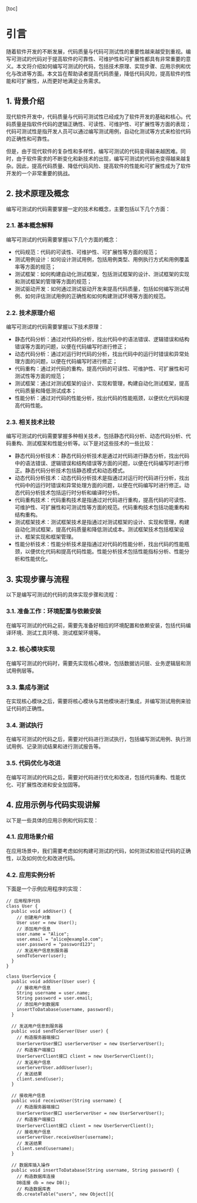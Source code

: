 
[toc]                    
                
                
# 引言

随着软件开发的不断发展，代码质量与代码可测试性的重要性越来越受到重视。编写可测试的代码对于提高软件的可靠性、可维护性和可扩展性都具有非常重要的意义。本文将介绍如何编写可测试的代码，包括技术原理、实现步骤、应用示例和优化与改进等方面。本文旨在帮助读者提高代码质量，降低代码风险，提高软件的性能和可扩展性，从而更好地满足业务需求。

## 1. 背景介绍

现代软件开发中，代码质量与代码可测试性已经成为了软件开发的基础和核心。代码质量是指软件代码的逻辑正确性、可读性、可维护性、可扩展性等方面的表现；代码可测试性是指开发人员可以通过编写测试用例，自动化测试等方式来检验代码的正确性和可靠性。

但是，由于现代软件的复杂性和多样性，编写可测试的代码变得越来越困难。同时，由于软件需求的不断变化和新技术的出现，编写可测试的代码也变得越来越复杂。因此，提高代码质量、降低代码风险、提高软件的性能和可扩展性成为了软件开发的一个非常重要的挑战。

## 2. 技术原理及概念

编写可测试的代码需要掌握一定的技术和概念，主要包括以下几个方面：

### 2.1. 基本概念解释

编写可测试的代码需要掌握以下几个方面的概念：

- 代码规范：代码的可读性、可维护性、可扩展性等方面的规范；
- 测试用例设计：如何设计测试用例，包括用例类型、用例执行方式和用例覆盖率等方面的规范；
- 测试框架：如何构建自动化测试框架，包括测试框架的设计、测试框架的实现和测试框架的管理等方面的规范；
- 测试驱动开发：如何通过测试驱动开发来提高代码质量，包括如何编写测试用例、如何评估测试用例的正确性和如何构建测试环境等方面的规范。

### 2.2. 技术原理介绍

编写可测试的代码需要掌握以下技术原理：

- 静态代码分析：通过对代码的分析，找出代码中的语法错误、逻辑错误和结构错误等方面的问题，以便在代码编写时进行修正；
- 动态代码分析：通过对运行时代码的分析，找出代码中的运行时错误和异常处理方面的问题，以便在代码编写时进行修正；
- 代码重构：通过对代码的重构，提高代码的可读性、可维护性、可扩展性和可测试性等方面的规范；
- 测试框架：通过对测试框架的设计、实现和管理，构建自动化测试框架，提高代码质量和降低测试成本；
- 性能分析：通过对代码的性能分析，找出代码的性能瓶颈，以便优化代码和提高代码性能。

### 2.3. 相关技术比较

编写可测试的代码需要掌握多种相关技术，包括静态代码分析、动态代码分析、代码重构、测试框架和性能分析等。以下是对这些技术的一些比较：

- 静态代码分析技术：静态代码分析技术是通过对代码进行静态分析，找出代码中的语法错误、逻辑错误和结构错误等方面的问题，以便在代码编写时进行修正。静态代码分析技术包括静态模式和动态模式。
- 动态代码分析技术：动态代码分析技术是指通过对运行时代码进行分析，找出代码中的运行时错误和异常处理方面的问题，以便在代码编写时进行修正。动态代码分析技术包括运行时分析和编译时分析。
- 代码重构技术：代码重构技术是指通过对代码进行重构，提高代码的可读性、可维护性、可扩展性和可测试性等方面的规范。代码重构技术包括功能重构和结构重构。
- 测试框架技术：测试框架技术是指通过对测试框架的设计、实现和管理，构建自动化测试框架，提高代码质量和降低测试成本。测试框架技术包括框架设计、框架实现和框架管理。
- 性能分析技术：性能分析技术是指通过对代码的性能分析，找出代码的性能瓶颈，以便优化代码和提高代码性能。性能分析技术包括性能指标分析、性能分析和性能优化。

## 3. 实现步骤与流程

以下是编写可测试的代码的具体实现步骤和流程：

### 3.1. 准备工作：环境配置与依赖安装

在编写可测试的代码之前，需要先准备好相应的环境配置和依赖安装，包括代码编译环境、测试工具环境、测试框架环境等。

### 3.2. 核心模块实现

在编写可测试的代码时，需要先实现核心模块，包括数据访问层、业务逻辑层和测试用例层等。

### 3.3. 集成与测试

在实现核心模块之后，需要将核心模块与其他模块进行集成，并编写测试用例来验证代码的正确性。

### 3.4. 测试执行

在编写可测试的代码之后，需要对代码进行测试执行，包括编写测试用例、执行测试用例、记录测试结果和进行测试报告等。

### 3.5. 代码优化与改进

在编写可测试的代码之后，需要对代码进行优化和改进，包括代码重构、性能优化、可扩展性改进和安全加固等。

## 4. 应用示例与代码实现讲解

以下是一些具体的应用示例和代码实现：

### 4.1. 应用场景介绍

在应用场景中，我们需要考虑如何构建可测试的代码，如何测试和验证代码的正确性，以及如何优化和改进代码。

### 4.2. 应用实例分析

下面是一个示例应用程序的实现：

```
// 应用程序代码
class User {
  public void addUser() {
    // 创建用户对象
    User user = new User();
    // 添加用户信息
    user.name = "Alice";
    user.email = "alice@example.com";
    user.password = "password123";
    // 发送用户信息到服务器
    sendToServer(user);
  }
}

class UserService {
  public void addUser(User user) {
    // 接收用户信息
    String username = user.name;
    String password = user.email;
    // 添加用户到数据库
    insertToDatabase(username, password);
  }

  // 发送用户信息到服务器
  public void sendToServer(User user) {
    // 构造服务器端接口
    UserServerUser接口 userServerUser = new UserServerUser();
    // 构造客户端接口
    UserServerClient接口 client = new UserServerClient();
    // 发送用户信息
    userServerUser.addUser(user);
    // 发送结果
    client.send(user);
  }

  // 接收用户信息
  public void receiveUser(String username) {
    // 构造服务器端接口
    UserServerUser接口 userServerUser = new UserServerUser();
    // 构造客户端接口
    UserServerClient接口 client = new UserServerClient();
    // 接收用户信息
    userServerUser.receiveUser(username);
    // 发送结果
    client.send(username);
  }

  // 数据库插入操作
  public void insertToDatabase(String username, String password) {
    // 构造数据库连接
    DB连接 db = new DB();
    // 构造数据库表
    db.createTable("users", new Object[]{
```

